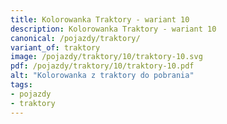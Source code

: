 ```yaml
---
title: Kolorowanka Traktory - wariant 10
description: Kolorowanka Traktory - wariant 10
canonical: /pojazdy/traktory/
variant_of: traktory
image: /pojazdy/traktory/10/traktory-10.svg
pdf: /pojazdy/traktory/10/traktory-10.pdf
alt: "Kolorowanka z traktory do pobrania"
tags:
- pojazdy
- traktory
---
```

